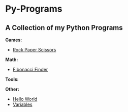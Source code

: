# Py-Programs
A Collection of my Python Programs
---

**Games:**
- [Rock Paper Scissors](https://github.com/Francis-McKee/py-programs/blob/main/Games/rps.py)

**Math:**
- [Fibonacci Finder](https://github.com/Francis-McKee/py-programs/blob/main/Math/fib.py)

**Tools:**

**Other:**
- [Hello World](https://github.com/Francis-McKee/py-programs/blob/main/Other/hello_world.py)
- [Variables](https://github.com/Francis-McKee/py-programs/blob/main/Other/variables.py)
